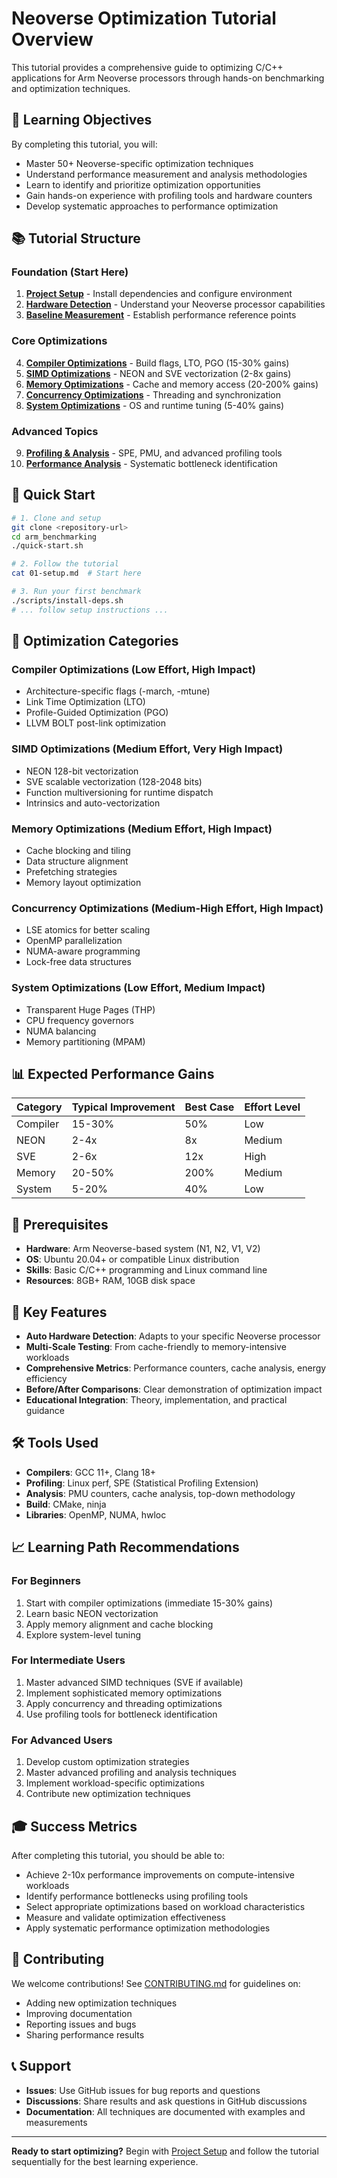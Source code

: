 # Neoverse Optimization Tutorial Overview

This tutorial provides a comprehensive guide to optimizing C/C++ applications for Arm Neoverse processors through hands-on benchmarking and optimization techniques.

## 🎯 Learning Objectives

By completing this tutorial, you will:
- Master 50+ Neoverse-specific optimization techniques
- Understand performance measurement and analysis methodologies
- Learn to identify and prioritize optimization opportunities
- Gain hands-on experience with profiling tools and hardware counters
- Develop systematic approaches to performance optimization

## 📚 Tutorial Structure

### Foundation (Start Here)
1. **[Project Setup](./01-setup.md)** - Install dependencies and configure environment
2. **[Hardware Detection](./02-hardware-detection.md)** - Understand your Neoverse processor capabilities
3. **[Baseline Measurement](./03-baseline.md)** - Establish performance reference points

### Core Optimizations
4. **[Compiler Optimizations](./04-compiler-optimizations.md)** - Build flags, LTO, PGO (15-30% gains)
5. **[SIMD Optimizations](./05-simd-optimizations.md)** - NEON and SVE vectorization (2-8x gains)
6. **[Memory Optimizations](./06-memory-optimizations.md)** - Cache and memory access (20-200% gains)
7. **[Concurrency Optimizations](./07-concurrency-optimizations.md)** - Threading and synchronization
8. **[System Optimizations](./08-system-optimizations.md)** - OS and runtime tuning (5-40% gains)

### Advanced Topics
9. **[Profiling & Analysis](./09-profiling-analysis.md)** - SPE, PMU, and advanced profiling tools
10. **[Performance Analysis](./10-performance-analysis.md)** - Systematic bottleneck identification

## 🚀 Quick Start

```bash
# 1. Clone and setup
git clone <repository-url>
cd arm_benchmarking
./quick-start.sh

# 2. Follow the tutorial
cat 01-setup.md  # Start here

# 3. Run your first benchmark
./scripts/install-deps.sh
# ... follow setup instructions ...
```

## 🎯 Optimization Categories

### Compiler Optimizations (Low Effort, High Impact)
- Architecture-specific flags (-march, -mtune)
- Link Time Optimization (LTO)
- Profile-Guided Optimization (PGO)
- LLVM BOLT post-link optimization

### SIMD Optimizations (Medium Effort, Very High Impact)
- NEON 128-bit vectorization
- SVE scalable vectorization (128-2048 bits)
- Function multiversioning for runtime dispatch
- Intrinsics and auto-vectorization

### Memory Optimizations (Medium Effort, High Impact)
- Cache blocking and tiling
- Data structure alignment
- Prefetching strategies
- Memory layout optimization

### Concurrency Optimizations (Medium-High Effort, High Impact)
- LSE atomics for better scaling
- OpenMP parallelization
- NUMA-aware programming
- Lock-free data structures

### System Optimizations (Low Effort, Medium Impact)
- Transparent Huge Pages (THP)
- CPU frequency governors
- NUMA balancing
- Memory partitioning (MPAM)

## 📊 Expected Performance Gains

| Category | Typical Improvement | Best Case | Effort Level |
|----------|-------------------|-----------|--------------|
| Compiler | 15-30% | 50% | Low |
| NEON | 2-4x | 8x | Medium |
| SVE | 2-6x | 12x | High |
| Memory | 20-50% | 200% | Medium |
| System | 5-20% | 40% | Low |

## 🔧 Prerequisites

- **Hardware**: Arm Neoverse-based system (N1, N2, V1, V2)
- **OS**: Ubuntu 20.04+ or compatible Linux distribution
- **Skills**: Basic C/C++ programming and Linux command line
- **Resources**: 8GB+ RAM, 10GB disk space

## 🌟 Key Features

- **Auto Hardware Detection**: Adapts to your specific Neoverse processor
- **Multi-Scale Testing**: From cache-friendly to memory-intensive workloads
- **Comprehensive Metrics**: Performance counters, cache analysis, energy efficiency
- **Before/After Comparisons**: Clear demonstration of optimization impact
- **Educational Integration**: Theory, implementation, and practical guidance

## 🛠 Tools Used

- **Compilers**: GCC 11+, Clang 18+
- **Profiling**: Linux perf, SPE (Statistical Profiling Extension)
- **Analysis**: PMU counters, cache analysis, top-down methodology
- **Build**: CMake, ninja
- **Libraries**: OpenMP, NUMA, hwloc

## 📈 Learning Path Recommendations

### For Beginners
1. Start with compiler optimizations (immediate 15-30% gains)
2. Learn basic NEON vectorization
3. Apply memory alignment and cache blocking
4. Explore system-level tuning

### For Intermediate Users
1. Master advanced SIMD techniques (SVE if available)
2. Implement sophisticated memory optimizations
3. Apply concurrency and threading optimizations
4. Use profiling tools for bottleneck identification

### For Advanced Users
1. Develop custom optimization strategies
2. Master advanced profiling and analysis techniques
3. Implement workload-specific optimizations
4. Contribute new optimization techniques

## 🎓 Success Metrics

After completing this tutorial, you should be able to:
- Achieve 2-10x performance improvements on compute-intensive workloads
- Identify performance bottlenecks using profiling tools
- Select appropriate optimizations based on workload characteristics
- Measure and validate optimization effectiveness
- Apply systematic performance optimization methodologies

## 🤝 Contributing

We welcome contributions! See [CONTRIBUTING.md](./CONTRIBUTING.md) for guidelines on:
- Adding new optimization techniques
- Improving documentation
- Reporting issues and bugs
- Sharing performance results

## 📞 Support

- **Issues**: Use GitHub issues for bug reports and questions
- **Discussions**: Share results and ask questions in GitHub discussions
- **Documentation**: All techniques are documented with examples and measurements

---

**Ready to start optimizing?** Begin with [Project Setup](./01-setup.md) and follow the tutorial sequentially for the best learning experience.
